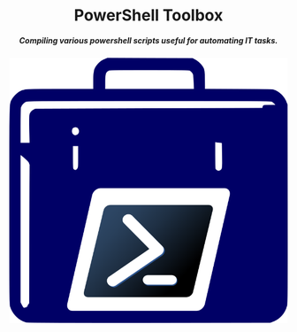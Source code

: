 <div align="center">

# PowerShell Toolbox
##### Compiling various powershell scripts useful for automating IT tasks.

<img alt="PowerShell Toolbox" src="/assets/powershell-toolbox.png" />
</div>

